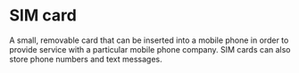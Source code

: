 [Title]: # (Tarjeta SIM)
[Difficulty]: # (Principiante)
[Order]: # (109)

# SIM card

A small, removable card that can be inserted into a mobile phone in order to provide service with a particular mobile phone company. SIM cards can also store phone numbers and text messages.